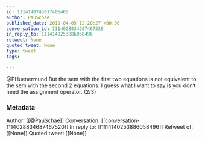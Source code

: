 ```yaml
---
id: 1114140743017406465
author: PauSchae
published_date: 2019-04-05 12:20:27 +00:00
conversation_id: 1114028834687467520
in_reply_to: 1114140253886058496
retweet: None
quoted_tweet: None
type: tweet
tags:

---
```


@PHuenermund But the sem with the first two equations is not equivalent to the sem with the second 2 equations. I guess what I want to say is you don‘t need the assignment operator.  (2/3)

### Metadata

Author: [[@PauSchae]]
Conversation: [[conversation-1114028834687467520]]
In reply to: [[1114140253886058496]]
Retweet of: [[None]]
Quoted tweet: [[None]]
